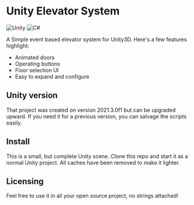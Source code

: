 # Unity Elevator System

![Unity](https://img.shields.io/badge/unity-%23000000.svg?style=for-the-badge&logo=unity&logoColor=white) ![C#](https://img.shields.io/badge/c%23-%23239120.svg?style=for-the-badge&logo=c-sharp&logoColor=white)
  

A Simple event based elevator system for Unity3D. Here's a few features highlight:

- Animated doors
- Operating buttons
- Floor selection UI
- Easy to expand and configure

## Unity version
That project was created on version 2021.3.0f1 but can be upgraded upward.  If you need it for a previous version, you can salvage the scripts easily.

## Install
This is a small, but complete Unity scene. Clone this repo and start it as a normal Unity project. All caches have been removed to make it lighter.

## Licensing
Feel free to use it in all your open source project, no strings attached!
